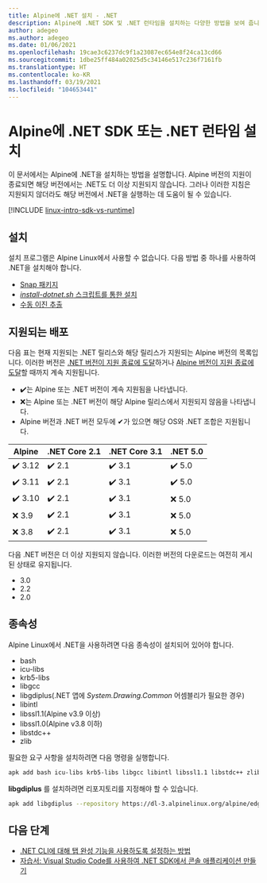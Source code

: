 ```yaml
---
title: Alpine에 .NET 설치 - .NET
description: Alpine에 .NET SDK 및 .NET 런타임을 설치하는 다양한 방법을 보여 줍니다.
author: adegeo
ms.author: adegeo
ms.date: 01/06/2021
ms.openlocfilehash: 19cae3c6237dc9f1a23087ec654e8f24ca13cd66
ms.sourcegitcommit: 1dbe25ff484a02025d5c34146e517c236f7161fb
ms.translationtype: HT
ms.contentlocale: ko-KR
ms.lasthandoff: 03/19/2021
ms.locfileid: "104653441"
---
```

# <a name="install-the-net-sdk-or-the-net-runtime-on-alpine"></a>Alpine에 .NET SDK 또는 .NET 런타임 설치

이 문서에서는 Alpine에 .NET을 설치하는 방법을 설명합니다. Alpine 버전의 지원이 종료되면 해당 버전에서는 .NET도 더 이상 지원되지 않습니다. 그러나 이러한 지침은 지원되지 않더라도 해당 버전에서 .NET을 실행하는 데 도움이 될 수 있습니다.

[!INCLUDE [linux-intro-sdk-vs-runtime](includes/linux-intro-sdk-vs-runtime.md)]

## <a name="install"></a>설치

설치 프로그램은 Alpine Linux에서 사용할 수 없습니다. 다음 방법 중 하나를 사용하여 .NET을 설치해야 합니다.

- [Snap 패키지](linux-snap.md)
- [_install-dotnet.sh_ 스크립트를 통한 설치](linux-scripted-manual.md#scripted-install)
- [수동 이진 추출](linux-scripted-manual.md#manual-install)

## <a name="supported-distributions"></a>지원되는 배포

다음 표는 현재 지원되는 .NET 릴리스와 해당 릴리스가 지원되는 Alpine 버전의 목록입니다. 이러한 버전은 [.NET 버전이 지원 종료에 도달](https://dotnet.microsoft.com/platform/support/policy/dotnet-core)하거나 [Alpine 버전이 지원 종료에 도달](https://wiki.alpinelinux.org/wiki/Alpine_Linux:Releases)할 때까지 계속 지원됩니다.

- ✔️는 Alpine 또는 .NET 버전이 계속 지원됨을 나타냅니다.
- ❌는 Alpine 또는 .NET 버전이 해당 Alpine 릴리스에서 지원되지 않음을 나타냅니다.
- Alpine 버전과 .NET 버전 모두에 ✔가 있으면 해당 OS와 .NET 조합은 지원됩니다.

| Alpine  | .NET Core 2.1 | .NET Core 3.1 | .NET 5.0 |
|-------- |---------------|---------------|----------------|
| ✔️ 3.12 | ✔️ 2.1        | ✔️ 3.1        | ✔️ 5.0 |
| ✔️ 3.11 | ✔️ 2.1        | ✔️ 3.1        | ✔️ 5.0 |
| ✔️ 3.10 | ✔️ 2.1        | ✔️ 3.1        | ❌ 5.0 |
| ❌ 3.9  | ✔️ 2.1        | ✔️ 3.1        | ❌ 5.0 |
| ❌ 3.8  | ✔️ 2.1        | ✔️ 3.1        | ❌ 5.0 |

다음 .NET 버전은 더 이상 지원되지 않습니다. 이러한 버전의 다운로드는 여전히 게시된 상태로 유지됩니다.

- 3.0
- 2.2
- 2.0

## <a name="dependencies"></a>종속성

Alpine Linux에서 .NET을 사용하려면 다음 종속성이 설치되어 있어야 합니다.

- bash
- icu-libs
- krb5-libs
- libgcc
- libgdiplus(.NET 앱에 *System.Drawing.Common* 어셈블리가 필요한 경우)
- libintl
- libssl1.1(Alpine v3.9 이상)
- libssl1.0(Alpine v3.8 이하)
- libstdc++
- zlib

필요한 요구 사항을 설치하려면 다음 명령을 실행합니다.

```bash
apk add bash icu-libs krb5-libs libgcc libintl libssl1.1 libstdc++ zlib
```

**libgdiplus** 를 설치하려면 리포지토리를 지정해야 할 수 있습니다.

```bash
apk add libgdiplus --repository https://dl-3.alpinelinux.org/alpine/edge/testing/
```

## <a name="next-steps"></a>다음 단계

- [.NET CLI에 대해 탭 완성 기능을 사용하도록 설정하는 방법](../tools/enable-tab-autocomplete.md)
- [자습서: Visual Studio Code를 사용하여 .NET SDK에서 콘솔 애플리케이션 만들기](../tutorials/with-visual-studio-code.md)

